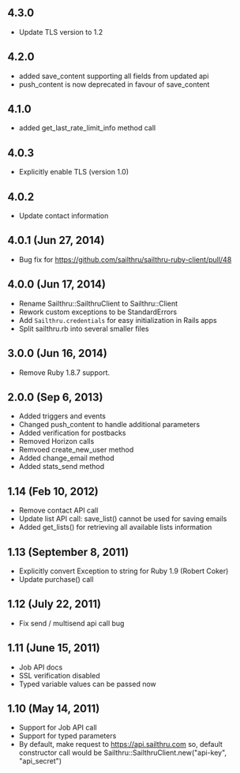 ## 4.3.0
  - Update TLS version to 1.2

## 4.2.0
  - added save_content supporting all fields from updated api
  - push_content is now deprecated in favour of save_content

## 4.1.0
  - added get_last_rate_limit_info method call

## 4.0.3
  - Explicitly enable TLS (version 1.0)

## 4.0.2
  - Update contact information

## 4.0.1 (Jun 27, 2014)
  - Bug fix for https://github.com/sailthru/sailthru-ruby-client/pull/48

## 4.0.0 (Jun 17, 2014)
  - Rename Sailthru::SailthruClient to Sailthru::Client
  - Rework custom exceptions to be StandardErrors
  - Add `Sailthru.credentials` for easy initialization in Rails apps
  - Split sailthru.rb into several smaller files

## 3.0.0 (Jun 16, 2014)
  - Remove Ruby 1.8.7 support.

## 2.0.0 (Sep 6, 2013)
  - Added triggers and events
  - Changed push_content to handle additional parameters
  - Added verification for postbacks
  - Removed Horizon calls
  - Remvoed create_new_user method
  - Added change_email method
  - Added stats_send method

## 1.14 (Feb 10, 2012)
  - Remove contact API call
  - Update list API call: save_list() cannot be used for saving emails
  - Added get_lists() for retrieving all available lists information

## 1.13 (September 8, 2011)
  - Explicitly convert Exception to string for Ruby 1.9 (Robert Coker)
  - Update purchase() call


## 1.12 (July 22, 2011)
  - Fix send / multisend api call bug

## 1.11 (June 15, 2011)
  - Job API docs
  - SSL verification disabled
  - Typed variable values can be passed now

## 1.10 (May 14, 2011)
 - Support for Job API call
 - Support for typed parameters
 - By default, make request to https://api.sailthru.com so, default constructor call would be Sailthru::SailthruClient.new("api-key", "api_secret")
